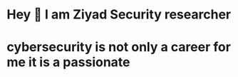# Hey 👋 I am Ziyad  Security researcher
# cybersecurity is not only a career for me it is a passionate
